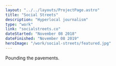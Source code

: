```yaml
---
layout: "../../layouts/ProjectPage.astro"
title: "Social Streets"
description: "Hyperlocal journalism"
type: "work"
link: "socialstreets.co"
dateStarted: "November 08 2018"
dateFinished: "November 08 2019"
heroImage: "/work/social-streets/featured.jpg"
---
```


Pounding the pavements.
